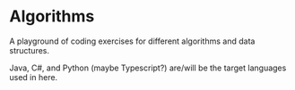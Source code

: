 # Algorithms

A playground of coding exercises for different algorithms and data structures.

Java, C#, and Python (maybe Typescript?) are/will be the target languages used in here.
